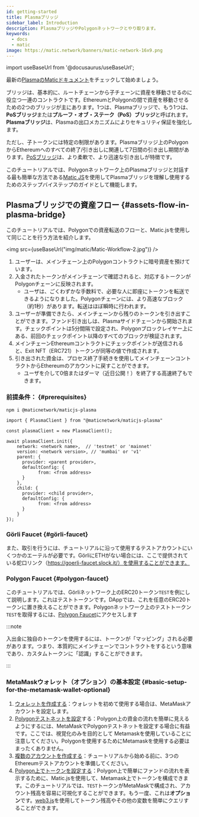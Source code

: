 ```yaml
---
id: getting-started
title: Plasmaブリッジ
sidebar_label: Introduction
description: PlasmaブリッジやPolygonネットワークとやり取ります。
keywords:
  - docs
  - matic
image: https://matic.network/banners/matic-network-16x9.png
---
```


import useBaseUrl from '@docusaurus/useBaseUrl';

最新の[PlasmaのMaticドキュメント](https://maticnetwork.github.io/matic.js/docs/plasma/)をチェックして始めましょう。

ブリッジは、基本的に、ルートチェーンから子チェーンに資産を移動させるのに役立つ一連のコントラクトです。EthereumとPolygonの間で資産を移動させるための2つのブリッジが主にあります。1つは、Plasmaブリッジで、もう1つは、**PoSブリッジ**または**プルーフ・オブ・ステーク（PoS）ブリッジ**と呼ばれます。**Plasmaブリッジ**は、Plasmaの出口メカニズムによりセキュリティ保証を強化します。

ただし、子トークンには特定の制限があります。Plasmaブリッジ上のPolygonからEthereumへのすべての終了/引き出しに関連して7日間の引き出し期間があります。[PoSブリッジ](/docs/develop/ethereum-polygon/pos/getting-started)は、より柔軟で、より迅速な引き出しが特徴です。

このチュートリアルでは、Polygonネットワーク上のPlasmaブリッジと対話する最も簡単な方法である[Matic JS](https://github.com/maticnetwork/matic.js)を使用してPlasmaブリッジを理解し使用するためのステップバイステップのガイドとして機能します。

## Plasmaブリッジでの資産フロー {#assets-flow-in-plasma-bridge}

このチュートリアルでは、Polygonでの資産転送のフローと、Matic.jsを使用して同じことを行う方法を紹介します。

<img src={useBaseUrl("img/matic/Matic-Workflow-2.jpg")} />

1. ユーザーは、メインチェーン上のPolygonコントラクトに暗号資産を預けています。
2. 入金されたトークンがメインチェーンで確認されると、対応するトークンがPolygonチェーンに反映されます。
   - ユーザは、ごくわずかな手数料で、必要な人に即座にトークンを転送できるようになりました。Polygonチェーンには、より高速なブロック（約1秒）があります。転送はほぼ瞬時に行われます。
3. ユーザーが準備できたら、メインチェーンから残りのトークンを引き出すことができます。ファンド引き出しは、Plasmaサイドチェーンから開始されます。チェックポイントは5分間隔で設定され、Polygonブロックレイヤー上にある、前回のチェックポイント以降のすべてのブロックが検証されます。
4. メインチェーンEthereumコントラクトにチェックポイントが送信されると、Exit NFT（ERC721）トークンが同等の値で作成されます。
5. 引き出された資金は、プロセス終了手続きを使用してメインチェーンコントラクトからEthereumのアカウントに戻すことができます。
   - ユーザを介して0倍またはダーマ（近日公開！）を終了する高速終了もできます。

### 前提条件： {#prerequisites}

```
npm i @maticnetwork/maticjs-plasma

import { PlasmaClient } from "@maticnetwork/maticjs-plasma"

const plasmaClient = new PlasmaClient();

await plasmaClient.init({
    network: <network name>,  // 'testnet' or 'mainnet'
    version: <network version>, // 'mumbai' or 'v1'
    parent: {
      provider: <parent provider>,
      defaultConfig: {
            from: <from address>
      }
    },
    child: {
      provider: <child provider>,
      defaultConfig: {
            from: <from address>
      }
    }
});

```

### Görli Faucet {#görli-faucet}

また、取引を行うには、チュートリアルに沿って使用するテストアカウントにいくつかのエーテルが必要です。GörliにETHがない場合には、ここで提供されている蛇口リンク（https://goerli-faucet.slock.it/）を使用することができます。

### Polygon Faucet {#polygon-faucet}

このチュートリアルでは、Görliネットワーク上のERC20トークン`TEST`を例にして説明します。これはテストトークンです。DAppでは、これを任意のERC20トークンに置き換えることができます。Polygonネットワーク上のテストトークン`TEST`を取得するには、[Polygon Faucet](https://faucet.polygon.technology/)にアクセスします

:::note

入出金に独自のトークンを使用するには、トークンが「マッピング」される必要があります。つまり、本質的にメインチェーンでコントラクトをするという意味であり、カスタムトークンに「認識」することができます。

:::

### MetaMaskウォレット（オプション）の基本設定 {#basic-setup-for-the-metamask-wallet-optional}

1. [ウォレットを作成する](/docs/develop/metamask/hello)：ウォレットを初めて使用する場合は、MetaMaskアカウントを設定します。
2. [Polygonテストネットを設定](/docs/develop/metamask/config-polygon-on-metamask)する：Polygon上の資金の流れを簡単に見えるようにするには、MetaMaskでPolygonテストネットを設定する場合に有益です。ここでは、視覚化のみを目的として Metamaskを使用していることに注意してください。Polygonを使用するためにMetamaskを使用する必要はまったくありません。
3. [複数のアカウントを作成する](/docs/develop/metamask/multiple-accounts)：チュートリアルから始める前に、3つのEthereumテストアカウントを準備してください。
4. [Polygon上でトークンを設定する](/docs/develop/metamask/custom-tokens)：Polygon上で簡単にファンドの流れを表示するために、Matic.jsを使用して、Metamask上でトークンを構成できます。このチュートリアルでは、`TEST`トークンがMetaMaskで構成され、アカウント残高を容易に可視化することができます。もう一度、これは**オプション**です。[web3.js](https://web3js.readthedocs.io/en/1.0/)を使用してトークン残高やその他の変数を簡単にクエリすることができます。
